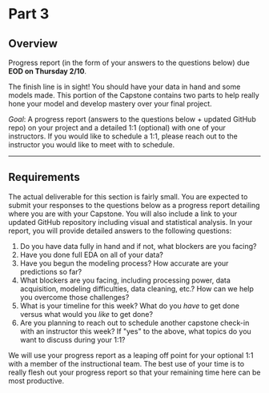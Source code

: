 # Part 3

## Overview

Progress report (in the form of your answers to the questions below) due **EOD on Thursday 2/10**.

The finish line is in sight! You should have your data in hand and some models made. This portion of the Capstone contains two parts to help really hone your model and develop mastery over your final project.

*Goal*: A progress report (answers to the questions below + updated GitHub repo) on your project and a detailed 1:1 (optional) with one of your instructors. If you would like to schedule a 1:1, please reach out to the instructor you would like to meet with to schedule.

---

## Requirements

The actual deliverable for this section is fairly small. You are expected to submit your responses to the questions below as a progress report detailing where you are with your Capstone. You will also include a link to your updated GitHub repository including visual and statistical analysis. In your report, you will provide detailed answers to the following questions:

1. Do you have data fully in hand and if not, what blockers are you facing?
2. Have you done full EDA on all of your data?
3. Have you begun the modeling process? How accurate are your predictions so far?
4. What blockers are you facing, including processing power, data acquisition, modeling difficulties, data cleaning, etc.? How can we help you overcome those challenges?
5. What is your timeline for this week? What do you _have_ to get done versus what would you _like_ to get done?
6. Are you planning to reach out to schedule another capstone check-in with an instructor this week? If "yes" to the above, what topics do you want to discuss during your 1:1?

We will use your progress report as a leaping off point for your optional 1:1 with a member of the instructional team. The best use of your time is to really flesh out your progress report so that your remaining time here can be most productive.

